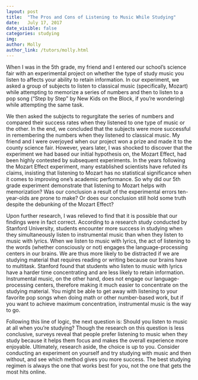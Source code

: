 ```yaml
---
layout: post
title:  "The Pros and Cons of Listening to Music While Studying"
date:   July 17, 2017
date_visible: false
categories: studying
img:
author: Molly
author_link: /tutors/molly.html
---
```


When I was in the 5th grade, my friend and I entered our school’s science fair with an experimental project on whether the type of study music you listen to affects your ability to retain information. In our experiment, we asked a group of subjects to listen to classical music (specifically, Mozart) while attempting to memorize a series of numbers and then to listen to a pop song (“Step by Step” by New Kids on the Block, if you’re wondering) while attempting the same task.
<!--more-->
We then asked the subjects to regurgitate the series of numbers and compared their success rates when they listened to one type of music or the other. In the end, we concluded that the subjects were more successful in remembering the numbers when they listened to classical music. My friend and I were overjoyed when our project won a prize and made it to the county science fair. However, years later, I was shocked to discover that the experiment we had based our initial hypothesis on, the Mozart Effect, had been highly contested by subsequent experiments. In the years following the Mozart Effect experiment, many established scientists have refuted its claims, insisting that listening to Mozart has no statistical significance when it comes to improving one’s academic performance. So why did our 5th grade experiment demonstrate that listening to Mozart helps with memorization? Was our conclusion a result of the experimental errors ten-year-olds are prone to make? Or does our conclusion still hold some truth despite the debunking of the Mozart Effect?

Upon further research, I was relieved to find that it is possible that our findings were in fact correct. According to a research study conducted by Stanford University, students encounter more success in studying when they simultaneously listen to instrumental music than when they listen to music with lyrics. When we listen to music with lyrics, the act of listening to the words (whether consciously or not) engages the language-processing centers in our brains. We are thus more likely to be distracted if we are studying material that requires reading or writing because our brains have to multitask. Stanford found that students who listen to music with lyrics have a harder time concentrating and are less likely to retain information. Instrumental music, on the other hand, does not engage our language-processing centers, therefore making it much easier to concentrate on the studying material. You might be able to get away with listening to your favorite pop songs when doing math or other number-based work, but if you want to achieve maximum concentration, instrumental music is the way to go.

Following this line of logic, the next question is: Should you listen to music at all when you’re studying? Though the research on this question is less conclusive, surveys reveal that people prefer listening to music when they study because it helps them focus and makes the overall experience more enjoyable. Ultimately, research aside, the choice is up to you. Consider conducting an experiment on yourself and try studying with music and then without, and see which method gives you more success. The best studying regimen is always the one that works best for you, not the one that gets the most hits online.
